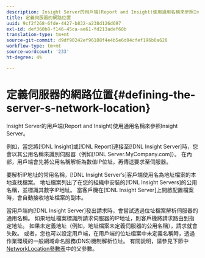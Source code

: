 ```yaml
---
description: Insight Server的用戶端(Report and Insight)使用通用名稱來參照Insight Server。
title: 定義伺服器的網路位置
uuid: 9cf2f268-6fde-4427-b832-a238d126d697
exl-id: def360b8-f146-45ca-ae61-fd213adef68b
translation-type: tm+mt
source-git-commit: d9df90242ef96188f4e4b5e6d04cfef196b0a628
workflow-type: tm+mt
source-wordcount: '233'
ht-degree: 4%

---
```


# 定義伺服器的網路位置{#defining-the-server-s-network-location}

Insight Server的用戶端(Report and Insight)使用通用名稱來參照Insight Server。

例如，當您將[!DNL Insight]或[!DNL Report]連接至[!DNL Insight Server]時，您會以其公用名稱來識別伺服器（例如[!DNL Server.MyCompany.com]）。 在內部，用戶端會先將公用名稱解析為數值IP位址，再傳送要求至伺服器。

要解析IP地址的常用名稱，[!DNL Insight Server’s]客戶端使用名為地址檔案的本地查找檔案。 地址檔案列出了在您的組織中安裝的[!DNL Insight Servers]的公用名稱，並標識其數字IP地址。 當客戶機在[!DNL Insight Server]上開啟配置檔案時，會自動接收地址檔案的副本。

當用戶端向[!DNL Insight Server]發出請求時，會嘗試透過位址檔案解析伺服器的通用名稱。 如果地址檔案標識所請求伺服器的IP地址，則客戶機將請求路由到指定地址。 如果未定義地址（例如，地址檔案未定義伺服器的公用名稱），請求就會失敗。 或者，您也可以設定用戶端，在用戶端的位址檔案中未定義名稱時，透過作業環境的一般網域命名服務(DNS)機制解析位址。 有關說明，請參見下節中[NetworkLocation參數表](../../../../../home/c-inst-svr/c-install-ins-svr/t-install-proc-inst-svr-dpu/c-svrs-ntwk-loc/c-ntwk-loc.md#concept-18587827cbd24805801caa86bc816e05)中的父參數。
